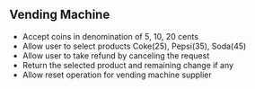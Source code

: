 
## Vending Machine

- Accept coins in denomination of 5, 10, 20 cents
- Allow user to select products Coke(25), Pepsi(35), Soda(45)
- Allow user to take refund by canceling the request
- Return the selected product and remaining change if any
- Allow reset operation for vending machine supplier
